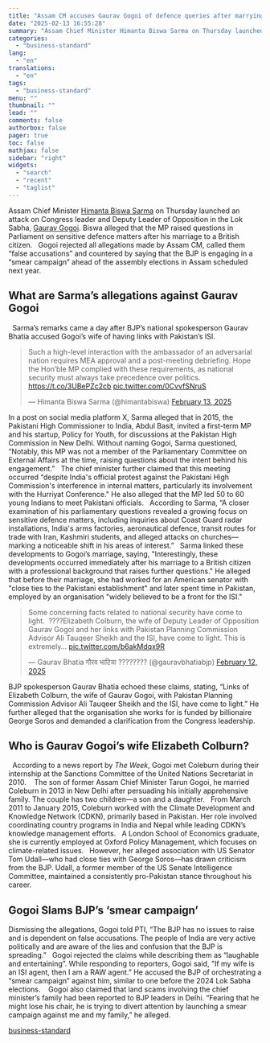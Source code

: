 ```yaml
---
title: "Assam CM accuses Gaurav Gogoi of defence queries after marrying a Briton"
date: "2025-02-13 16:55:28"
summary: "Assam Chief Minister Himanta Biswa Sarma on Thursday launched an attack on Congress leader and Deputy Leader of Opposition in the Lok Sabha, Gaurav Gogoi. Biswa alleged that the MP raised questions in Parliament on sensitive defence matters after his marriage to a British citizen. Gogoi rejected all allegations made..."
categories:
  - "business-standard"
lang:
  - "en"
translations:
  - "en"
tags:
  - "business-standard"
menu: ""
thumbnail: ""
lead: ""
comments: false
authorbox: false
pager: true
toc: false
mathjax: false
sidebar: "right"
widgets:
  - "search"
  - "recent"
  - "taglist"
---
```


Assam Chief Minister [Himanta Biswa Sarma](https://www.business-standard.com/topic/himanta-biswa-sarma) on Thursday launched an attack on Congress leader and Deputy Leader of Opposition in the Lok Sabha, [Gaurav Gogoi](https://www.business-standard.com/topic/gaurav-gogoi). Biswa alleged that the MP raised questions in Parliament on sensitive defence matters after his marriage to a British citizen.
 
Gogoi rejected all allegations made by Assam CM, called them “false accusations” and countered by saying that the BJP is engaging in a “smear campaign” ahead of the assembly elections in Assam scheduled next year.
 

What are Sarma’s allegations against Gaurav Gogoi
-------------------------------------------------

 
Sarma’s remarks came a day after BJP’s national spokesperson Gaurav Bhatia accused Gogoi’s wife of having links with Pakistan’s ISI. 
 
> Such a high-level interaction with the ambassador of an adversarial nation requires MEA approval and a post-meeting debriefing. Hope the Hon’ble MP complied with these requirements, as national security must always take precedence over politics. <https://t.co/3UBePZc2cb> [pic.twitter.com/0CvvfSNruS](https://t.co/0CvvfSNruS)
> 
> — Himanta Biswa Sarma (@himantabiswa) [February 13, 2025](https://twitter.com/himantabiswa/status/1889908206492893345?ref_src=twsrc%5Etfw)


  In a post on social media platform X, Sarma alleged that in 2015, the Pakistani High Commissioner to India, Abdul Basit, invited a first-term MP and his startup, Policy for Youth, for discussions at the Pakistan High Commission in New Delhi. Without naming Gogoi, Sarma questioned, “Notably, this MP was not a member of the Parliamentary Committee on External Affairs at the time, raising questions about the intent behind his engagement.”
 
The chief minister further claimed that this meeting occurred “despite India's official protest against the Pakistani High Commission's interference in internal matters, particularly its involvement with the Hurriyat Conference." He also alleged that the MP led 50 to 60 young Indians to meet Pakistani officials.
 
According to Sarma, “A closer examination of his parliamentary questions revealed a growing focus on sensitive defence matters, including inquiries about Coast Guard radar installations, India's arms factories, aeronautical defence, transit routes for trade with Iran, Kashmiri students, and alleged attacks on churches—marking a noticeable shift in his areas of interest.”
 
Sarma linked these developments to Gogoi’s marriage, saying, "Interestingly, these developments occurred immediately after his marriage to a British citizen with a professional background that raises further questions." He alleged that before their marriage, she had worked for an American senator with "close ties to the Pakistani establishment" and later spent time in Pakistan, employed by an organisation "widely believed to be a front for the ISI."
 
> Some concerning facts related to national security have come to light. 
> ????Elizabeth Colburn, the wife of Deputy Leader of Opposition Gaurav Gogoi and her links with Pakistan Planning Commission Advisor Ali Tauqeer Sheikh and the ISI, have come to light. This is extremely… [pic.twitter.com/b6akMdqx9R](https://t.co/b6akMdqx9R)
> 
> — Gaurav Bhatia गौरव भाटिया ???????? (@gauravbhatiabjp) [February 12, 2025](https://twitter.com/gauravbhatiabjp/status/1889659341575516169?ref_src=twsrc%5Etfw)


  BJP spokesperson Gaurav Bhatia echoed these claims, stating, “Links of Elizabeth Colburn, the wife of Gaurav Gogoi, with Pakistan Planning Commission Advisor Ali Tauqeer Sheikh and the ISI, have come to light.” He further alleged that the organisation she works for is funded by billionaire George Soros and demanded a clarification from the Congress leadership.
 

Who is Gaurav Gogoi’s wife Elizabeth Colburn?
---------------------------------------------

 
According to a news report by *The Week*, Gogoi met Coleburn during their internship at the Sanctions Committee of the United Nations Secretariat in 2010. 
 
The son of former Assam Chief Minister Tarun Gogoi, he married Coleburn in 2013 in New Delhi after persuading his initially apprehensive family. The couple has two children—a son and a daughter.
 
From March 2011 to January 2015, Coleburn worked with the Climate Development and Knowledge Network (CDKN), primarily based in Pakistan. Her role involved coordinating country programs in India and Nepal while leading CDKN’s knowledge management efforts.
 
A London School of Economics graduate, she is currently employed at Oxford Policy Management, which focuses on climate-related issues.
 
However, her alleged association with US Senator Tom Udall—who had close ties with George Soros—has drawn criticism from the BJP. Udall, a former member of the US Senate Intelligence Committee, maintained a consistently pro-Pakistan stance throughout his career.
 

Gogoi Slams BJP’s ‘smear campaign’
----------------------------------

Dismissing the allegations, Gogoi told PTI, “The BJP has no issues to raise and is dependent on false accusations. The people of India are very active politically and are aware of the lies and confusion that the BJP is spreading.”
 
Gogoi rejected the claims while describing them as “laughable and entertaining”. While responding to reporters, Gogoi said, "If my wife is an ISI agent, then I am a RAW agent.” He accused the BJP of orchestrating a “smear campaign” against him, similar to one before the 2024 Lok Sabha elections. 
 
Gogoi also claimed that land scams involving the chief minister’s family had been reported to BJP leaders in Delhi. “Fearing that he might lose his chair, he is trying to divert attention by launching a smear campaign against me and my family,” he alleged.

[business-standard](https://www.business-standard.com/india-news/assam-cm-sarma-gaurav-gogoi-isi-allegations-125021300819_1.html)
